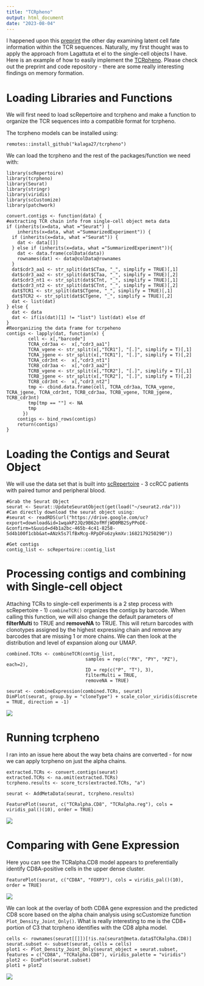 ```yaml
---
title: "TCRpheno"
output: html_document
date: "2023-08-04"
---
```


I happened upon this [preprint](https://www.biorxiv.org/content/10.1101/2023.07.20.549939v1) the other day examining latent cell fate information within the TCR sequences. Naturally, my first thought was to apply the approach from Lagattuta et el to the single-cell objects I have. Here is an example of how to easily implement the [TCRpheno](https://github.com/kalaga27/tcrpheno). Please check out the preprint and code repository - there are some really interesting findings on memory formation.

# Loading Libraries and Functions

We will first need to load scRepertoire and tcrpheno and make a function to organize the TCR sequences into a compatible format for tcrpheno.

The tcrpheno models can be installed using: 
```
remotes::install_github("kalaga27/tcrpheno")
```

We can load the tcrpheno and the rest of the packages/function we need with:

```
library(scRepertoire)
library(tcrpheno)
library(Seurat)
library(stringr)
library(viridis)
library(scCustomize)
library(patchwork)

convert.contigs <- function(data) {
#extracting TCR chain info from single-cell object meta data
if (inherits(x=data, what ="Seurat") |
    inherits(x=data, what ="SummarizedExperiment")) {
  if (inherits(x=data, what ="Seurat")) {
    dat <- data[[]]
  } else if (inherits(x=data, what ="SummarizedExperiment")){
    dat <- data.frame(colData(data))
    rownames(dat) <- data@colData@rownames
  }
  dat$cdr3_aa1 <- str_split(dat$CTaa, "_", simplify = TRUE)[,1]
  dat$cdr3_aa2 <- str_split(dat$CTaa, "_", simplify = TRUE)[,2]
  dat$cdr3_nt1 <- str_split(dat$CTnt, "_", simplify = TRUE)[,1]
  dat$cdr3_nt2 <- str_split(dat$CTnt, "_", simplify = TRUE)[,2]
  dat$TCR1 <- str_split(dat$CTgene, "_", simplify = TRUE)[,1]
  dat$TCR2 <- str_split(dat$CTgene, "_", simplify = TRUE)[,2]
  dat <- list(dat)
} else {
  dat <- data
  dat <- if(is(dat)[1] != "list") list(dat) else df
}
#Reorganizing the data frame for tcrpeheno
contigs <- lapply(dat, function(x) {
        cell <- x[,"barcode"]
        TCRA_cdr3aa <-  x[,"cdr3_aa1"]
        TCRA_vgene <- str_split(x[,"TCR1"], "[.]", simplify = T)[,1]
        TCRA_jgene <- str_split(x[,"TCR1"], "[.]", simplify = T)[,2]
        TCRA_cdr3nt <-  x[,"cdr3_nt1"]
        TCRB_cdr3aa <-  x[,"cdr3_aa2"]
        TCRB_vgene <- str_split(x[,"TCR2"], "[.]", simplify = T)[,1]
        TCRB_jgene <- str_split(x[,"TCR2"], "[.]", simplify = T)[,2]
        TCRB_cdr3nt <-  x[,"cdr3_nt2"]
        tmp <- cbind.data.frame(cell, TCRA_cdr3aa, TCRA_vgene, TCRA_jgene, TCRA_cdr3nt, TCRB_cdr3aa, TCRB_vgene, TCRB_jgene, TCRB_cdr3nt)     
        tmp[tmp == ""] <- NA
        tmp
      })
    contigs <- bind_rows(contigs) 
    return(contigs)
}
```

# Loading the Contigs and Seurat Object

We will use the data set that is built into [scRepertoire](https://www.borch.dev/uploads/vignette/vignette) - 3 ccRCC patients with paired tumor and peripheral blood. 

```
#Grab the Seurat Object
seurat <- Seurat::UpdateSeuratObject(get(load("~/seurat2.rda")))
#Can directly download the seurat object using: 
#seurat <- readRDS(url("https://drive.google.com/uc?export=download&id=1wqakP2JQz9B62ofMfjWD0MB2SyPPoDE-&confirm=t&uuid=d4b1a2bc-465b-4c41-8258-5d4b100f1cbb&at=ANzk5s7lfBxMcg-RPpDFo6zykmXv:1682179250290"))

#Get contigs
contig_list <- scRepertoire::contig_list

```

# Processing contigs and combining with Single-cell object

Attaching TCRs to single-cell experiments is a 2 step process with scRepertoire - 1) ```combineTCR()``` organizes the contigs by barcode. When calling this function, we will also change the default parameters of **filterMulti** to TRUE and **removeNA** to TRUE. This will return barcodes with clonotypes assigned by the highest expressing chain and remove any barcodes that are missing 1 or more chains. We can then look at the distribution and level of expansion along our UMAP.

```
combined.TCRs <- combineTCR(contig_list, 
                             samples = rep(c("PX", "PY", "PZ"), each=2), 
                             ID = rep(c("P", "T"), 3), 
                             filterMulti = TRUE, 
                             removeNA = TRUE)
                             
seurat <- combineExpression(combined.TCRs, seurat)
DimPlot(seurat, group.by = "cloneType") + scale_color_viridis(discrete = TRUE, direction = -1)
```
<img align="center" src="https://www.borch.dev/post/tcrpheno/clones.jpg">

# Running tcrpheno
I ran into an issue here about the way beta chains are converted - for now we can apply tcrpheno on just the alpha chains.

```
extracted.TCRs <- convert.contigs(seurat)
extracted.TCRs <- na.omit(extracted.TCRs)
tcrpheno.results <- score_tcrs(extracted.TCRs, "a")

seurat <- AddMetaData(seurat, tcrpheno.results)

FeaturePlot(seurat, c("TCRalpha.CD8", "TCRalpha.reg"), cols = viridis_pal()(10), order = TRUE) 
```
<img align="center" src="https://www.borch.dev/post/tcrpheno/featured.jpg">

# Comparing with Gene Expression

Here you can see the TCRalpha.CD8 model appears to preferentially identify CD8A-positive cells in the upper dense cluster. 

```
FeaturePlot(seurat, c("CD8A", "FOXP3"), cols = viridis_pal()(10), order = TRUE)
```
<img align="center" src="https://www.borch.dev/post/tcrpheno/genes.jpg">

We can look at the overlay of both CD8A gene expression and the predicted CD8 score based on the alpha chain analysis using scCustomize function ```Plot_Density_Joint_Only()```. What is really interesting to me is the CD8+ portion of C3 that tcrpheno identifies with the CD8 alpha model.

```
cells <- rownames(seurat[[]])[!is.na(seurat@meta.data$TCRalpha.CD8)]
seurat.subset <- subset(seurat, cells = cells)
plot1 <- Plot_Density_Joint_Only(seurat_object = seurat.subset, features = c("CD8A", "TCRalpha.CD8"), viridis_palette = "viridis")
plot2 <- DimPlot(seurat.subset)
plot1 + plot2
```

<img align="center" src="https://www.borch.dev/post/tcrpheno/joint.jpg">